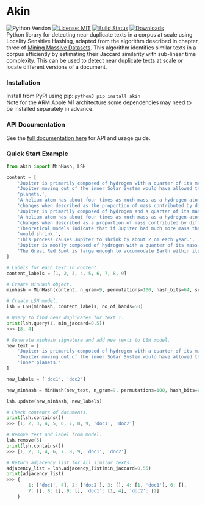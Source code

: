 # Akin
![Python Version](https://img.shields.io/badge/Python-3.6%20%7C%203.10-blue.svg)
[![License: MIT](https://img.shields.io/badge/License-MIT-green.svg)](https://opensource.org/licenses/MIT)
[![Build Status](https://app.travis-ci.com/justinbt1/Akin.svg?branch=main)](https://app.travis-ci.com/justinbt1/Akin)
[![Downloads](https://pepy.tech/badge/akin)](https://pepy.tech/project/akin)
<br>
Python library for detecting near duplicate texts in a corpus at scale using Locality Sensitive Hashing, 
adapted from the algorithm described in chapter three of 
[Mining Massive Datasets](http://infolab.stanford.edu/~ullman/mmds/ch3.pdf). This algorithm identifies similar texts in 
a corpus efficiently by estimating their Jaccard similarity with sub-linear time complexity. This can be used to detect 
near duplicate texts at scale or locate different versions of a document. 

### Installation
Install from PyPI using pip:
```python3 pip install akin```  
Note for the ARM Apple M1 architecture some dependencies may need to be installed separately in advance.

### API Documentation
See the [full documentation here](https://github.com/justinbt1/Akin/blob/dev/docs/api_documentation.md) for API 
and usage guide.

### Quick Start Example
``` python
from akin import MinHash, LSH

content = [
    'Jupiter is primarily composed of hydrogen with a quarter of its mass being helium',
    'Jupiter moving out of the inner Solar System would have allowed the formation of inner '
    'planets.',
    'A helium atom has about four times as much mass as a hydrogen atom, so the composition '
    'changes when described as the proportion of mass contributed by different atoms.',
    'Jupiter is primarily composed of hydrogen and a quarter of its mass being helium',
    'A helium atom has about four times as much mass as a hydrogen atom and the composition '
    'changes when described as a proportion of mass contributed by different atoms.',
    'Theoretical models indicate that if Jupiter had much more mass than it does at present, it '
    'would shrink.',
    'This process causes Jupiter to shrink by about 2 cm each year.',
    'Jupiter is mostly composed of hydrogen with a quarter of its mass being helium',
    'The Great Red Spot is large enough to accommodate Earth within its boundaries.'
]

# Labels for each text in content.
content_labels = [1, 2, 3, 4, 5, 6, 7, 8, 9]

# Create MinHash object.
minhash = MinHash(content, n_gram=9, permutations=100, hash_bits=64, seed=3)

# Create LSH model.
lsh = LSH(minhash, content_labels, no_of_bands=50)

# Query to find near duplicates for text 1.
print(lsh.query(1, min_jaccard=0.5))
>>> [8, 4]

# Generate minhash signature and add new texts to LSH model.
new_text = [
    'Jupiter is primarily composed of hydrogen with a quarter of its mass being helium',
    'Jupiter moving out of the inner Solar System would have allowed the formation of '
    'inner planets.'
]

new_labels = ['doc1', 'doc2']

new_minhash = MinHash(new_text, n_gram=9, permutations=100, hash_bits=64, seed=3)

lsh.update(new_minhash, new_labels)

# Check contents of documents.
print(lsh.contains())
>>> [1, 2, 3, 4, 5, 6, 7, 8, 9, 'doc1', 'doc2']

# Remove text and label from model.
lsh.remove(5)
print(lsh.contains())
>>> [1, 2, 3, 4, 6, 7, 8, 9, 'doc1', 'doc2']

# Return adjacency list for all similar texts.
adjacency_list = lsh.adjacency_list(min_jaccard=0.55)
print(adjacency_list)
>>> {
        1: ['doc1', 4], 2: ['doc2'], 3: [], 4: [1, 'doc1'], 6: [], 
        7: [], 8: [], 9: [], 'doc1': [1, 4], 'doc2': [2]
    }
```
